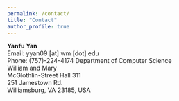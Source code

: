 ```yaml
---
permalink: /contact/
title: "Contact"
author_profile: true
---
```


**Yanfu Yan**  
Email: yyan09 [at] wm [dot] edu  
Phone: (757)-224-4174 
Department of Computer Science  
William and Mary  
McGlothlin-Street Hall 311  
251 Jamestown Rd.  
Williamsburg, VA 23185, USA  

